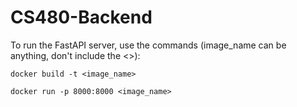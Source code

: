 # CS480-Backend
To run the FastAPI server, use the commands (image_name can be anything, don't include the <>):

```docker build -t <image_name>```

```docker run -p 8000:8000 <image_name>```
